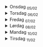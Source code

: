 <details>
  <summary>Onsdag <sub>05/02</sub></summary>
  I dag har jeg planlagt datamodel, skisser for app, og skrevet planleggings dokumentet. Ingenting er utenfor planen så langt.
</details>
<details>
  <summary>Torsdag <sub>06/02</sub></summary>
  <p>I dag har jeg laget SQL Objektene, som da langt er</p>
  <ul>
    <li>astp_OyvindHaugen_AddOrRemoveReaction</li>
    <li>astp_OyvindHaugen_CreateNewPost </li>
    <li>astp_OyvindHaugen_DeletePost</li>
    <li>atbl_OyvindHaugen_Posts
      <ul>
        <li>
          har lagt til TextContent her for å kunne støtte "preview" av tekst i registeret uten mye frontend prosessering. Egentlig bare en plaintext av HTMLContent.
        </li>
      </ul>
    </li>
    <li>atbl_OyvindHaugen_PostsReactions</li>
    <li>atbl_OyvindHaugen_PostsReactionsIcons</li>
    <li>aviw_OyvindHaugen_PostsReactions
      <ul>
        <li>Er et view som joiner inn Title på post og hvilken reaksjon som er blitt brukt</li>
      </ul>
    </li>
  </ul>
  <p>I dag har jeg også skrevet SQL Templates som er "maler" for de forskjellige views og triggers. Har skrevet dem siden om løsningen skal utvides i fremtiden sparer dette mye arbeid for utvikler.</p>
  <img src="images/logs/sqltemplate.png" alt="SQL template eksempel" width="500"/>
  <br/>
  <p>I dag har jeg også startet utvikling på appen, og har laget de starten av de tre bildene. Det er et lite avvik fra planen her som er at jeg velger å bruke noe som heter vue-router for å ha en "single page application", slik at det ikke blir loading mellom de forskjellige bildene.</p>
  <br/>
  <p>Utenom de tre avvikene (templates, vue-router, og TextContent) så har jeg følgt planen som jeg la.</p>
</details>
<details>
  <summary>
    Fredag <sub>07/02</sub>
  </summary>
  I dag har jeg kommet en god del på frontend delen, har lagt til støtte for editering, sletting, og lagring av poster. For editering har jeg implementert FroalaEditor som er en HTML markup editor som er tilgjengelig via Omega365 CTP. Har også skikkelig implemenert vue-router nå slik at hele appen er en sømløs erfaring uten merkbar lasting. Har også lagt til knappene for emoji, men har ikke implementert skikkelig. Nytt view i dag: aviw_OyvindHaugen_Posts. dette inneholder posts og en subselect json av alle reaksjonene. I dag fikk jeg også en endring, som var å legge til kategorisering med Tags. Det var allerede i tankene som en ekstra feature, men nå skal det implementeres som del av kjernefunksjonaliteten. Dette har jeg ikke begynt på, tenker å bli ferdig med reactions først, men jeg har litt ideer hvordan jeg skal implementere det. Tror faktisk ikke jeg har noen avvik i dag overraskende nok. 😆 
</details>
<details>
  <summary>
    Lørdag <sub>08/02</sub>
  </summary>
  I dag har jeg ferdig implementert reactions, var litt problem med rerendring på load, men det ordnet seg med å sette rett "key" på elementet. Implementering av "default" reaksjoner har jo gjort at jeg har måttet endret litt på viewet som hadde en JSON subquery, her har jeg heller måtte LEFT OUTER JOINet og heller filtrert vekk duplicatene slik at jeg får med default reaksjoner selv om de ikke har vært brukt. Etter jeg ble ferdig med det har jeg planlagt endringen av datamodellen for å støtte det jeg velger å kalle "Tags" som egentlig bare er kategorisering per post. F.eks en post om programmering kan ha tags som "Programming" og "Computer Science" etc.
  <img src="images/logs/datamodel_v2.png" alt="Ny datamodel for støtte av topics" width="500"/>
</details>
<details>
  <summary>
    Mandag <sub>10/02</sub>
  </summary>
  <p>I dag har jeg ferdigstillt all kjernefunksjonalitet, og løst opp i mange bugs. I aviw_Posts har jeg lagt til ett felt som heter TopicsNames for å lett vise hvilke topics en Post hører til. I dag har jeg også skrevet første utkast av både bruker og system dokumentasjon, siden deadline for den er i morgen. I dag har jeg tatt et valg som tells som et avvik fra planen, som er at jeg ikke skal bruke farger på Topics. Dette var rett og slett bare på grunn av at det ikke er tid til å implementere dette på en god måte med tiden jeg har igjen, så dette har jeg valgt å sløyfe. Men hele veien de par siste dagene har jeg holdt styr ved å bruke en sjekkliste på tavle, og syns dette har hjulpet veldig ved å holde styr på ideer og hva jeg har gjenstående. </p>
  <img src="images/logs/whiteboard_checklist.jpg" alt="Tavle sjekkliste" width="50%"/>
</details>
<details>
  <summary>
    Tirsdag <sub>11/02</sub>
  </summary>
  <p>I dag har jeg jobbet med å ferdigstille dokumentasjonen for innlevering kl. 17.00. Jeg har også lagt til litt aria labels for skjermlesere, slik at det er lettere for folk med lese vansker å bruke. Har ryddet litt i SQL Objektene som å slette ubrukt view og gjort en liten syntax endring i en procedure. Hadde en test presentasjon for de andre lærlingene som gav innsikt i hva jeg manglet. Før det skrev jeg også test rapport, og alle testene ble bestått. Nå føler jeg meg egentlig ganske klar til fremvisning.</p>
</details>
